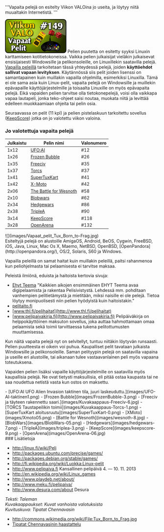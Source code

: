 <!--
Title: 3x45 Vapaat pelit - Viikon VALO #149
Date: 2013/11/03
Pageimage: valo149-vapaat_pelit.png
Tags: Linux,Windows,Mac OS X,Peli
-->

'''Vapaita pelejä on esitelty Viikon VALOina jo useita, ja löytyy niitä
muualtakin Internetistä. '''

![](images/valo149-vapaat_pelit.png "fig:valo149-vapaat_pelit.png") Pelien puutetta on esitetty syyksi
Linuxin karttamiseen kotitietokoneissa. Vaikka pelien julkaisijat
vieläkin julkaisevat ensisijaisesti Windowsille ja pelikonsoleille, on
Linuxillekin saatavilla pelejä. [Vapailla
peleillä](http://fsfe.org/campaigns/wsis/fs.fi.html) tarkoitetaan tässä
yhteydessä pelejä, joiden **käyttöehdot sallivat vapaan levityksen**.
Käytännössä siis pelit joiden lisenssi on samantapainen kuin muillakin
vapailla ohjelmilla, esimerkiksi Linuxilla. Tämä ei ole sama asia kuin
Linux-pelit, vapaita pelejä on Windowsille ja muillekin epävapaille
käyttöjärjestelmille ja toisaalta Linuxille on myös epävapaita pelejä.
Eikä vapaiden pelien tarvitse olla tietokonepelejä, voisi olla vaikkapa
vapaa lautapeli, jonka teko-ohjeet saisi noutaa, muokata niitä ja
levittää edelleen muokkaamiaan ohjeita tai pelin osia.

Seuraavassa on pelit (11 kpl) ja pelien pistelaskuun tarkoitettu
sovellus ([KeepScore](KeepScore)) jotka on jo valotettu
viikon valoina.

### Jo valotettuja vapaita pelejä


|Julkaistu       |Pelin nimi                                                   |Valonumero |
| -------------- | ------------------------------------------------------------| --------- |
|1x12            |[UFO:AI](UFO:AI)                                             |  #12      |
|1x26            |[Frozen Bubble](Frozen_Bubble)                               |  #26      |
|1x35            |[Freeciv](Freeciv)                                           |  #35      |
|1x37            |[Torcs](Torcs)                                               |  #37      |
|1x41            |[SuperTuxKart](SuperTuxKart)                                 |  #41      |
|1x42            |[X-Moto](X-Moto)                                             |  #42      |
|2x06            |[The Battle for Wesnoth](The_Battle_for_Wesnoth)             |  #58      |
|2x10            |[Blobwars](Blobwars)                                         |  #62      |
|2x34            |[Hedgewars](Hedgewars)                                       |  #86      |
|2x38            |[TripleA](TripleA)                                           |  #90      |
|3x14            |[KeepScore](KeepScore)                                       |  #118     |
|3x28            |[OpenArena](OpenArena)                                       |  #132     |

<div class="rightimage" markdown="1">
![](images/Vapaat_pelit_Tux_Born_to-Frag.jpg)
</div>
Esiteltyjä pelejä on alustoille AmigaOS, Android, BeOS, Cygwin, FreeBSD,
iOS, Java, Linux, Mac Os X, Maemo, NetBSD, OpenBSD,
[OpenPandora](http://openpandora.org/), OS/2, Solaris, S60 ja Windows.

Vapailla peleillä on samat haitat kuin muillakin peleillä, paitsi
rahanmenoa kun peliohjelmasta tai pelaamisesta ei tarvitse maksaa.

Peleistä ilmiönä, eduista ja haitoista kertovia sivuja:

-   [Ehyt
    Teema](http://www.ehyt.fi/fi/ajankohtaista?a=viewItem&itemid=1047)
    "Kaikkien aikojen ensimmäinen EHYT Teema avaa digipelaamista ja
    rakentaa Pelisivistystä. Lehdessä mm. pohditaan vanhempien
    pelitietämystä ja mietitään, miksi naisille ei ole pelejä. Tietoa
    löytyy monipuolisesti niin pelien hyödyistä kuin haitoistakin."
-   [pelitaito.fi](http://pelitaito.fi)
-   [www.thl.fi/pelihaitat](http://www.thl.fi/pelihaitat)
-   [www.pelipaivakirja.fi](http://www.pelipaivakirja.fi) Pelipäiväkirja
    on helppokäyttöinen maksuton sovellus, joka auttaa hahmottamaan omaa
    pelaamista sekä toimii tarvittaessa tukena pelitottumusten
    muuttamisessa.

Kun näitä vapaita pelejä nyt on selvitellyt, tuntuu niitäkin löytyvän
runsaasti. Pelien puutteesta ei oikein voi puhua. Kaupalliset pelit
tavataan julkaista Windowsille ja pelikonsoleille. Saman pelityypin
pelejä on saatavilla vapaina ja useille eri alustoille, tai aikanaan
tulee vastaavanlainen peli myös vapaana toteutuksena.

Vapaiden pelien lisäksi vapaille käyttöjärjestelmille on saatavilla myös
kaupallisia pelejä. Ne ovat tietysti maksullisia, eli pitää ostaa
kaupasta tai ne saa noudettua netistä vasta kun ostos on maksettu.

<div class="psgallery" markdown="1">
-   [UFO:AI UFO Alien Invasion taktinen tila, juuri laskeuduttu.](images/UFO-AI-taktinen1.png)
-   [Frozen Bubble](images/FrozenBubble-3.png)
-   [Freeciv ja täyteen rakennettu saari.](images/Kuvakaappaus-Freeciv-6.jpg)
-   [TORCS Taustapeilikin toimii](images/Kuvakaappaus-Torcs-1.png)
-   [SuperTuxKart aloitusruutu](images/SuperTuxKart-0.png)
-   [XMoto](images/Xmoto05.png)
-   [Battle for Wesnoth](images/wesnoth-8.jpg)
-   [BlobWars](images/BlobWars-05.png)
-   [Hedgewars](images/hedgewars-7.png)
-   [TripleA](images/triplea-3.png)
-   [KeepScore](images/keepscore-9.png)
-   [OpenArena](images/OpenArena-06.jpg)

</div>
### Lisätietoja

-   <http://linux.fi/wiki/Peli>
-   <http://packages.ubuntu.com/precise/games/>
-   <http://packages.debian.org/stable/games/>
-   <http://fi.wikipedia.org/wiki/Luokka:Linux-pelit>
-   <http://www.pelipaiva.fi> Kansallinen pelipäivä 4. — 10. 11. 2013
-   <http://en.wikipedia.org/wiki/Linux_games>
-   <http://www.playdeb.net/about/>
-   <http://www.meku.fi/pelipaiva/>
-   <http://www.desura.com/about> Desura

*Teksti: Taleman* <br />
*Kuvakaappaukset: Kuvat vanhoista valotuksista* <br />
*Kuvituskuva: Tipatat Chennavasin*

- <http://commons.wikimedia.org/wiki/File:Tux_Born_to_Frag.jpg>
- [Tipatat Chennavasinin haastattelu](http://www.linuxtoday.com/infrastructure/2000032102504PS)

